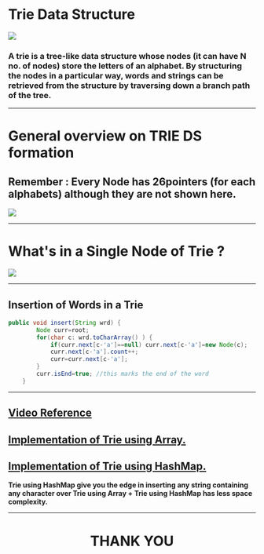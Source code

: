 # **Trie Data Structure**

![](https://i.ibb.co/GJfR5kt/1-rkan-FIU4-G-tmu-C939-txh-A.jpg)

### A trie is a tree-like data structure whose nodes **(it can have N no. of nodes)** store the letters of an alphabet. By structuring the nodes in a particular way, words and strings can be retrieved from the structure by traversing down a branch path of the tree.

<hr>

# **General overview on TRIE DS formation**

## **Remember :** Every Node has 26pointers (for each alphabets) although they are not shown here.

![](https://i.ibb.co/Z8j17Rs/1-K7-LHR1-JFGIP-4-Auz-Jel4-A.png)

<hr>

# **What's in a Single Node of Trie ?**

![](https://i.ibb.co/g3Zb6bj/Trie-DS.png)

<hr>

## **Insertion of Words in a Trie**

```java
public void insert(String wrd) {
		Node curr=root;
		for(char c: wrd.toCharArray() ) {
			if(curr.next[c-'a']==null) curr.next[c-'a']=new Node(c);
			curr.next[c-'a'].count++;
			curr=curr.next[c-'a'];
		}
		curr.isEnd=true; //this marks the end of the word
	}
```

<hr>

## **[Video Reference](https://youtube.com/playlist?list=PL6Zs6LgrJj3uwRyATdtSua12k9EFQIW50)**

## **[Implementation of Trie using Array.](./Trie_Array.java)**

## **[Implementation of Trie using HashMap.](./Tries_Hash.java)**

**Trie using HashMap give you the edge in inserting any string containing any character over Trie using Array + Trie using HashMap has less space complexity.**

<hr>
<h1 align="center"><b>THANK YOU</b></h1>
